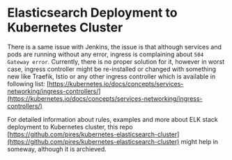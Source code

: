 # Elasticsearch Deployment to Kubernetes Cluster 

There is a same issue with Jenkins, the issue is that although services and pods are running without any error, ingress is complaining about `504 Gateway error`. 
Currently, there is no proper solution for it, however in worst case, ingress controller might be re-installed or changed with something new like Traefik, Istio or any other 
ingress controller which is available in following list: [https://kubernetes.io/docs/concepts/services-networking/ingress-controllers/](https://kubernetes.io/docs/concepts/services-networking/ingress-controllers/)


For detailed information about rules, examples and more about ELK stack deployment to Kubernetes cluster, this repo [https://github.com/pires/kubernetes-elasticsearch-cluster](https://github.com/pires/kubernetes-elasticsearch-cluster) might help in someway, although it is archieved. 